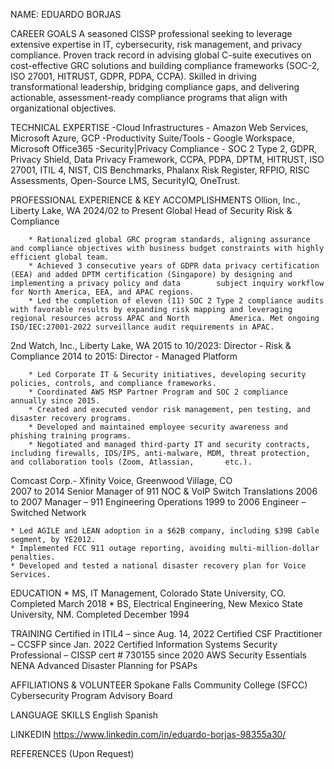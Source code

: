 NAME: EDUARDO BORJAS                                                                                                                                  

CAREER GOALS
A seasoned CISSP professional seeking to leverage extensive expertise in IT, cybersecurity, risk management, and privacy compliance. Proven track record in advising global C-suite executives on cost-effective GRC solutions and building compliance frameworks (SOC-2, ISO 27001, HITRUST, GDPR, PDPA, CCPA). Skilled in driving transformational leadership, bridging compliance gaps, and delivering actionable, assessment-ready compliance programs that align with organizational objectives. 


TECHNICAL EXPERTISE
-Cloud Infrastructures - Amazon Web Services, Microsoft Azure, GCP
-Productivity Suite/Tools - Google Workspace, Microsoft Office365
-Security|Privacy Compliance - SOC 2 Type 2, GDPR, Privacy Shield, Data Privacy Framework, CCPA, PDPA, DPTM, HITRUST, ISO 27001, ITIL 4, NIST, CIS Benchmarks, Phalanx Risk Register, RFPIO, RISC Assessments, Open-Source LMS, SecurityIQ, OneTrust.
	

PROFESSIONAL EXPERIENCE & KEY ACCOMPLISHMENTS
Ollion, Inc., Liberty Lake, WA
	2024/02 to Present
        Global Head of Security Risk & Compliance

		* Rationalized global GRC program standards, aligning assurance and compliance objectives with business budget constraints with highly efficient global team.
		* Achieved 3 consecutive years of GDPR data privacy certification (EEA) and added DPTM certification (Singapore) by designing and implementing a privacy policy and data 		subject inquiry workflow for North America, EEA, and APAC regions.
		* Led the completion of eleven (11) SOC 2 Type 2 compliance audits with favorable results by expanding risk mapping and leveraging regional resources across APAC and North 		America. Met ongoing ISO/IEC:27001-2022 surveillance audit requirements in APAC.

2nd Watch, Inc., Liberty Lake, WA
	2015 to 10/2023:     Director - Risk & Compliance
	2014 to 2015:        Director - Managed Platform


		* Led Corporate IT & Security initiatives, developing security policies, controls, and compliance frameworks.
		* Coordinated AWS MSP Partner Program and SOC 2 compliance annually since 2015.
		* Created and executed vendor risk management, pen testing, and disaster recovery programs.
		* Developed and maintained employee security awareness and phishing training programs.
		* Negotiated and managed third-party IT and security contracts, including firewalls, IDS/IPS, anti-malware, MDM, threat protection, and collaboration tools (Zoom, Atlassian, 		etc.).

Comcast Corp.- Xfinity Voice, Greenwood Village, CO           
	2007 to 2014   Senior Manager of 911 NOC & VoIP Switch Translations
	2006 to 2007   Manager – 911 Engineering Operations 
	1999 to 2006   Engineer – Switched Network 


	* Led AGILE and LEAN adoption in a $62B company, including $39B Cable segment, by YE2012.
	* Implemented FCC 911 outage reporting, avoiding multi-million-dollar penalties.
	* Developed and tested a national disaster recovery plan for Voice Services.


EDUCATION
	* MS, IT Management, Colorado State University, CO.  Completed March 2018
	* BS, Electrical Engineering, New Mexico State University, NM. Completed December 1994

TRAINING
	Certified in ITIL4 – since Aug. 14, 2022
	Certified CSF Practitioner – CCSFP since Jan. 2022
	Certified Information Systems Security Professional – CISSP cert # 730155 since 2020
	AWS Security Essentials
	NENA Advanced Disaster Planning for PSAPs

AFFILIATIONS & VOLUNTEER
	Spokane Falls Community College (SFCC) Cybersecurity Program Advisory Board

LANGUAGE SKILLS
	English
        Spanish


LINKEDIN
	https://www.linkedin.com/in/eduardo-borjas-98355a30/ 


REFERENCES (Upon Request)